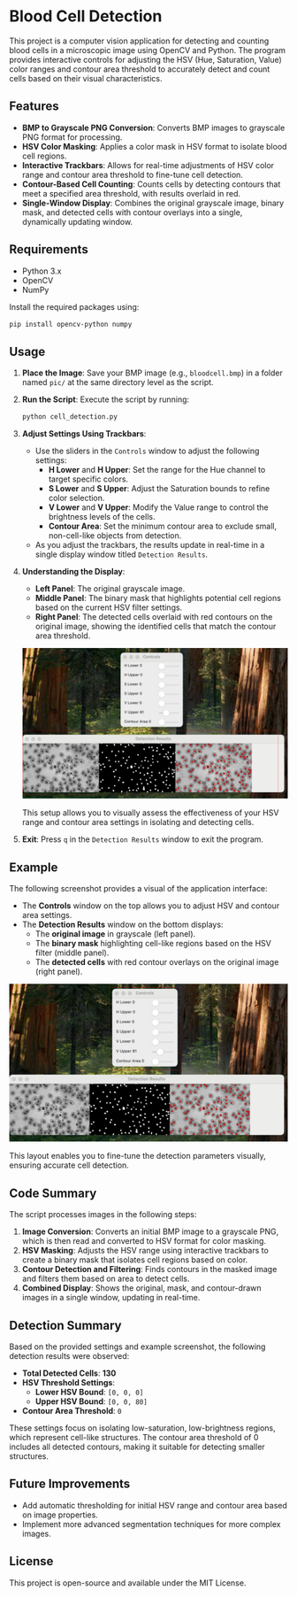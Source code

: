 # Blood Cell Detection

This project is a computer vision application for detecting and counting blood cells in a microscopic image using OpenCV and Python. The program provides interactive controls for adjusting the HSV (Hue, Saturation, Value) color ranges and contour area threshold to accurately detect and count cells based on their visual characteristics.

## Features

- **BMP to Grayscale PNG Conversion**: Converts BMP images to grayscale PNG format for processing.
- **HSV Color Masking**: Applies a color mask in HSV format to isolate blood cell regions.
- **Interactive Trackbars**: Allows for real-time adjustments of HSV color range and contour area threshold to fine-tune cell detection.
- **Contour-Based Cell Counting**: Counts cells by detecting contours that meet a specified area threshold, with results overlaid in red.
- **Single-Window Display**: Combines the original grayscale image, binary mask, and detected cells with contour overlays into a single, dynamically updating window.

## Requirements

- Python 3.x
- OpenCV
- NumPy

Install the required packages using:

```bash
pip install opencv-python numpy
```

## Usage

1. **Place the Image**: Save your BMP image (e.g., `bloodcell.bmp`) in a folder named `pic/` at the same directory level as the script.

2. **Run the Script**: Execute the script by running:

   ```bash
   python cell_detection.py
   ```

3. **Adjust Settings Using Trackbars**:

   - Use the sliders in the `Controls` window to adjust the following settings:
     - **H Lower** and **H Upper**: Set the range for the Hue channel to target specific colors.
     - **S Lower** and **S Upper**: Adjust the Saturation bounds to refine color selection.
     - **V Lower** and **V Upper**: Modify the Value range to control the brightness levels of the cells.
     - **Contour Area**: Set the minimum contour area to exclude small, non-cell-like objects from detection.
   - As you adjust the trackbars, the results update in real-time in a single display window titled `Detection Results`.

4. **Understanding the Display**:

   - **Left Panel**: The original grayscale image.
   - **Middle Panel**: The binary mask that highlights potential cell regions based on the current HSV filter settings.
   - **Right Panel**: The detected cells overlaid with red contours on the original image, showing the identified cells that match the contour area threshold.

   ![Screenshot](asset/screenshot/Frame.png)

   This setup allows you to visually assess the effectiveness of your HSV range and contour area settings in isolating and detecting cells.

5. **Exit**: Press `q` in the `Detection Results` window to exit the program.

## Example

The following screenshot provides a visual of the application interface:

- The **Controls** window on the top allows you to adjust HSV and contour area settings.
- The **Detection Results** window on the bottom displays:
  - The **original image** in grayscale (left panel).
  - The **binary mask** highlighting cell-like regions based on the HSV filter (middle panel).
  - The **detected cells** with red contour overlays on the original image (right panel).

![Example Interface](asset/screenshot/Control.png)

This layout enables you to fine-tune the detection parameters visually, ensuring accurate cell detection.

## Code Summary

The script processes images in the following steps:

1. **Image Conversion**: Converts an initial BMP image to a grayscale PNG, which is then read and converted to HSV format for color masking.
2. **HSV Masking**: Adjusts the HSV range using interactive trackbars to create a binary mask that isolates cell regions based on color.
3. **Contour Detection and Filtering**: Finds contours in the masked image and filters them based on area to detect cells.
4. **Combined Display**: Shows the original, mask, and contour-drawn images in a single window, updating in real-time.

## Detection Summary

Based on the provided settings and example screenshot, the following detection results were observed:

- **Total Detected Cells**: **130**
- **HSV Threshold Settings**:
  - **Lower HSV Bound**: `[0, 0, 0]`
  - **Upper HSV Bound**: `[0, 0, 80]`
- **Contour Area Threshold**: `0`

These settings focus on isolating low-saturation, low-brightness regions, which represent cell-like structures. The contour area threshold of 0 includes all detected contours, making it suitable for detecting smaller structures.

## Future Improvements

- Add automatic thresholding for initial HSV range and contour area based on image properties.
- Implement more advanced segmentation techniques for more complex images.

## License

This project is open-source and available under the MIT License.

